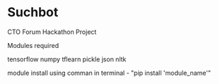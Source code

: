 # Suchbot
CTO Forum Hackathon Project

Modules required

tensorflow
numpy
tflearn
pickle
json
nltk

module install using comman in terminal - "pip install 'module_name'"

